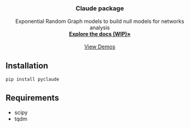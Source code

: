 <!--
*** Thanks for checking out this README Template. If you have a suggestion that would
*** make this better, please fork the repo and create a pull request or simply open
*** an issue with the tag "enhancement".
*** Thanks again! Now go create something AMAZING! :D
-->

  <h3 align="center">Claude package</h3>

  <p align="center">
    Exponential Random Graph models to build null models for networks analysis 
    <br />
    <a href="[repo-url]"><strong>Explore the docs (WIP)»</strong></a>
    <br />
    <br />
    <a href="[repo-url]/tree/master/demos">View Demos</a>
  </p>
</p>

## Installation

```sh
pip install pyclaude
```

## Requirements

* scipy
* tqdm
